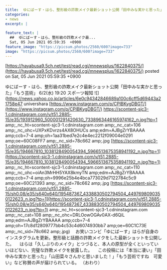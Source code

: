 ```yaml
---
title:  ゆにばーす・はら、整形級の詐欺メイク最新ショット公開「田中みな実かと思った」「もう芸術」  
categories:
- news
excerpt: |
  
feature_text: |
  ##  ゆにばーす・はら、整形級の詐欺メイク最...
  Sat, 05 Jun 2021 05:59:35  +0900
feature_image: "https://picsum.photos/2560/600?image=733"
image: "https://picsum.photos/2560/600?image=733"
---
```


[https://hayabusa9.5ch.net/test/read.cgi/mnewsplus/1622840375/](https://hayabusa9.5ch.net/test/read.cgi/mnewsplus/1622840375/)
posted on Sat, 05 Jun 2021 05:59:35  +0900

<!--more-->

ゆにばーす・はら、整形級の詐欺メイク最新ショット公開「田中みな実かと思った」「もう芸術」 6/2(水) 19:20 スポーツ報知 ![](https://news.yahoo.co.jp/articles/6e0c94342846689a100c6cff5d69443a21758e47 univershara [https://www.instagram.com/p/CPlBKygDBGT/](https://www.instagram.com/p/CPlBKygDBGT/) https://scontent-sjc3-1.cdninstagram.com/v/t51.2885-15/e35/193912960_500001291420630_7338963446165974162_n.jpg?tp=1 amp;_nc_ht=scontent-sjc3-1.cdninstagram.com amp;_nc_cat=106 amp;_nc_ohc=UXPxKDvrzs4AX8OHUCs amp;edm=AJBgZrYBAAAA amp;ccb=7-4 amp;oh=1aa31bed7e2c4e4ec2212f09004e0291 amp;oe=60C08FF7 amp;_nc_sid=78c662 amp;.jpg [https://scontent-sjc3-1.cdninstagram.com/v/t51.2885-15/e35/194667810_1038128490054394_5966513675358941192_n.jpg?tp=1](https://scontent-sjc3-1.cdninstagram.com/v/t51.2885-15/e35/194667810_1038128490054394_5966513675358941192_n.jpg?tp=1) amp;_nc_ht=scontent-sjc3-1.cdninstagram.com amp;_nc_cat=110 amp;_nc_ohc=oiAn3MrHH5YAX8kmyTN amp;edm=AJBgZrYBAAAA amp;ccb=7-4 amp;oh=9996e25b4e4bca773029d7122784c5c9 amp;oe=60C21393 amp;_nc_sid=78c662 amp;.jpg [https://scontent-sjc3-1.cdninstagram.com/v/t51.2885-15/sh0.08/e35/s640x640/195487367_4338830502794504_4497698090350122623_n.jpg?tp=1](https://scontent-sjc3-1.cdninstagram.com/v/t51.2885-15/sh0.08/e35/s640x640/195487367_4338830502794504_4497698090350122623_n.jpg?tp=1) amp;_nc_ht=scontent-sjc3-1.cdninstagram.com amp;_nc_cat=108 amp;_nc_ohc=DRLOowOGAv0AX-d6QiL amp;edm=AJBgZrYBAAAA amp;ccb=7-4 amp;oh=17c8d12809777bb4c53c4d6074930bb7 amp;oe=60C1C73E amp;_nc_sid=78c662 amp;.jpg) 　お笑いコンビ「ゆにばーす」はらが自身のインスタグラムを更新。整形級と話題の詐欺メイクをした最新ショットを公開した。 　はらは「久しぶりのメイク」とつづると、本人の原型が全くといっていいほどない、完璧な詐欺メイクを披露した。 　この投稿には「本当に凄い」「田中みな実かと思った」「山田菜々さんかと思いました！」「もう芸術ですね　可愛い」など称賛の声が届けられている。 （おわり）
